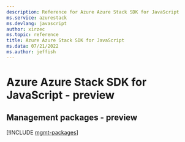 ```yaml
---
description: Reference for Azure Azure Stack SDK for JavaScript
ms.service: azurestack
ms.devlang: javascript
author: xirzec
ms.topic: reference
title: Azure Azure Stack SDK for JavaScript
ms.data: 07/21/2022
ms.author: jeffish
---
```

# Azure Azure Stack SDK for JavaScript - preview

## Management packages - preview
[!INCLUDE [mgmt-packages](azure-stack-mgmt-index.md)]